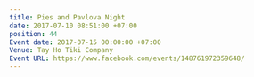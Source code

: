 ```yaml
---
title: Pies and Pavlova Night
date: 2017-07-10 08:51:00 +07:00
position: 44
Event date: 2017-07-15 00:00:00 +07:00
Venue: Tay Ho Tiki Company
Event URL: https://www.facebook.com/events/148761972359648/
---
```


